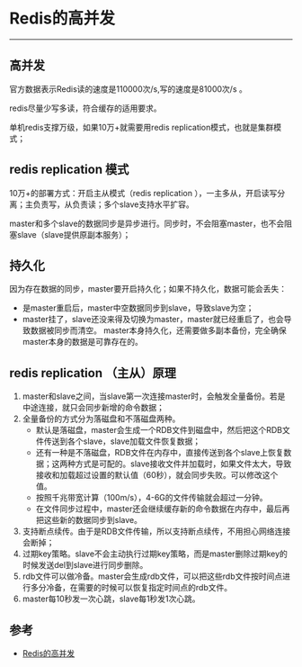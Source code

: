 # Redis的高并发

---


## 高并发

官方数据表示Redis读的速度是110000次/s,写的速度是81000次/s 。

redis尽量少写多读，符合缓存的适用要求。

单机redis支撑万级，如果10万+就需要用redis replication模式，也就是集群模式；

## redis replication 模式

10万+的部署方式：开启主从模式（redis replication ），一主多从，开启读写分离；主负责写，从负责读；多个slave支持水平扩容。

master和多个slave的数据同步是异步进行。同步时，不会阻塞master，也不会阻塞slave（slave提供原副本服务）；

## 持久化

因为存在数据的同步，master要开启持久化；如果不持久化，数据可能会丢失：

+   是master重启后，master中空数据同步到slave，导致slave为空；
+   master挂了，slave还没来得及切换为master，master就已经重启了，也会导致数据被同步而清空。
master本身持久化，还需要做多副本备份，完全确保master本身的数据是可靠存在的。

## redis replication （主从）原理

1.  master和slave之间，当slave第一次连接master时，会触发全量备份。若是中途连接，就只会同步新增的命令数据；
2.  全量备份的方式分为落磁盘和不落磁盘两种。
    +   默认是落磁盘，master会生成一个RDB文件到磁盘中，然后把这个RDB文件传送到各个slave，slave加载文件恢复数据；
    +   还有一种是不落磁盘，RDB文件在内存中，直接传送到各个slave上恢复数据；这两种方式是可配的。slave接收文件并加载时，如果文件太大，导致接收和加载超过设置的默认值（60秒），就会同步失败。可以修改这个值。
    +   按照千兆带宽计算（100m/s），4-6G的文件传输就会超过一分钟。
    +   在文件同步过程中，master还会继续缓存新的命令数据在内存中，最后再把这些新的数据同步到slave。
3.  支持断点续传。由于是RDB文件传输，所以支持断点续传，不用担心网络连接会断掉；
4.  过期key策略。slave不会主动执行过期key策略，而是master删除过期key的时候发送del到slave进行同步删除。
5.  rdb文件可以做冷备。master会生成rdb文件，可以把这些rdb文件按时间点进行多分冷备，在需要的时候可以恢复指定时间点的rdb文件。
6.  master每10秒发一次心跳，slave每1秒发1次心跳。

## 参考
+   [Redis的高并发](https://www.jianshu.com/p/1e6255213be9)